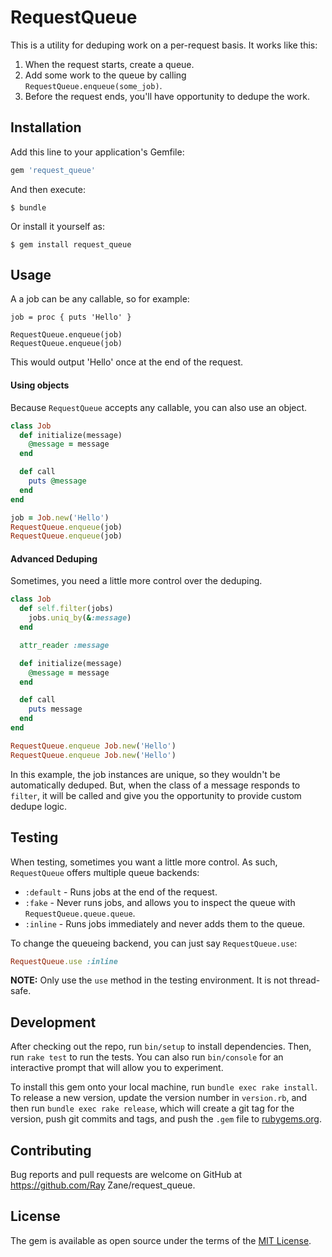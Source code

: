 # RequestQueue

This is a utility for deduping work on a per-request basis. It works like this:

1. When the request starts, create a queue.
2. Add some work to the queue by calling `RequestQueue.enqueue(some_job)`.
3. Before the request ends, you'll have opportunity to dedupe the work.

## Installation

Add this line to your application's Gemfile:

```ruby
gem 'request_queue'
```

And then execute:

    $ bundle

Or install it yourself as:

    $ gem install request_queue

## Usage

A a job can be any callable, so for example:

```
job = proc { puts 'Hello' }

RequestQueue.enqueue(job)
RequestQueue.enqueue(job)
```

This would output 'Hello' once at the end of the request.

#### Using objects

Because `RequestQueue` accepts any callable, you can also use an object.

```ruby
class Job
  def initialize(message)
    @message = message
  end

  def call
    puts @message
  end
end

job = Job.new('Hello')
RequestQueue.enqueue(job)
RequestQueue.enqueue(job)
```

#### Advanced Deduping

Sometimes, you need a little more control over the deduping.

```ruby
class Job
  def self.filter(jobs)
    jobs.uniq_by(&:message)
  end

  attr_reader :message

  def initialize(message)
    @message = message
  end

  def call
    puts message
  end
end

RequestQueue.enqueue Job.new('Hello')
RequestQueue.enqueue Job.new('Hello')
```

In this example, the job instances are unique, so they wouldn't be automatically deduped. But, when the class of a message responds to `filter`, it will be called and give you the opportunity to provide custom dedupe logic.

## Testing

When testing, sometimes you want a little more control. As such, `RequestQueue` offers multiple queue backends:

* `:default` - Runs jobs at the end of the request.
* `:fake` - Never runs jobs, and allows you to inspect the queue with `RequestQueue.queue.queue`.
* `:inline` - Runs jobs immediately and never adds them to the queue.

To change the queueing backend, you can just say `RequestQueue.use`:

```ruby
RequestQueue.use :inline
```

**NOTE:** Only use the `use` method in the testing environment. It is not thread-safe.

## Development

After checking out the repo, run `bin/setup` to install dependencies. Then, run `rake test` to run the tests. You can also run `bin/console` for an interactive prompt that will allow you to experiment.

To install this gem onto your local machine, run `bundle exec rake install`. To release a new version, update the version number in `version.rb`, and then run `bundle exec rake release`, which will create a git tag for the version, push git commits and tags, and push the `.gem` file to [rubygems.org](https://rubygems.org).

## Contributing

Bug reports and pull requests are welcome on GitHub at https://github.com/Ray Zane/request_queue.


## License

The gem is available as open source under the terms of the [MIT License](http://opensource.org/licenses/MIT).
